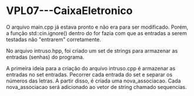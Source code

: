 # VPL07---CaixaEletronico

O arquivo main.cpp já estava pronto e não era para ser modificado. Porém, a função std::cin.ignore() dentro do for fazia com que as entradas a serem testadas não "entrarem" corretamente.

No arquivo intruso.hpp, foi criado um set de strings para armazenar as entradas (senhas) do programa.

A primeira ideia para a criação do arquivo intruso.cpp é armazenar as entradas no set entradas. Pecorrer cada entrada do set e separar os números das letras. A partir disso, é criada uma nova_associacao.
Cada nova_associacao será adicionado ao vetor de string chamado sequencias.